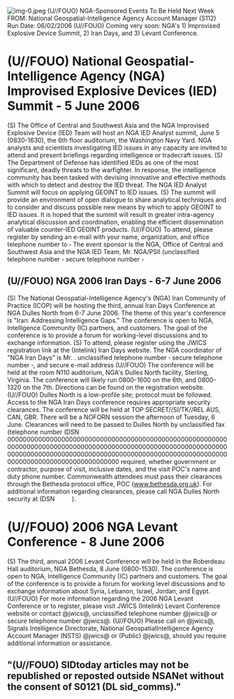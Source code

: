 ![img-0.jpeg](img-0.jpeg)
(U//FOUO) NGA-Sponsored Events To Be Held Next Week
FROM:
National Geospatial-Intelligence Agency Account Manager (S112)
Run Date: 06/02/2006
(U//FOUO) Coming very soon: NGA's 1) Improvised Explosive Device Summit, 2) Iran Days, and 3) Levant Conference.

# (U//FOUO) National Geospatial-Intelligence Agency (NGA) Improvised Explosive Devices (IED) Summit - 5 June 2006 

(S) The Office of Central and Southwest Asia and the NGA Improvised Explosive Device (IED) Team will host an NGA IED Analyst summit, June 5 (0830-1630), the 6th floor auditorium, the Washington Navy Yard. NGA analysts and scientists investigating IED issues in any capacity are invited to attend and present briefings regarding intelligence or tradecraft issues.
(S) The Department of Defense has identified IEDs as one of the most significant, deadly threats to the warfighter. In response, the intelligence community has been tasked with devising innovative and effective methods with which to detect and destroy the IED threat. The NGA IED Analyst Summit will focus on applying GEOINT to IED issues.
(S) The summit will provide an environment of open dialogue to share analytical techniques and to consider and discuss possible new means by which to apply GEOINT to IED issues. It is hoped that the summit will result in greater intra-agency analytical discussion and coordination, enabling the efficient dissemination of valuable counter-IED GEOINT products.
(U//FOUO) To attend, please register by sending an e-mail with your name, organization, and office telephone number to $\square$ The event sponsor is the NGA, Office of Central and Southwest Asia and the NGA IED Team, Mr. NGA/PSII (unclassified telephone number $\square$ secure telephone number $\square$

## (U//FOUO) NGA 2006 Iran Days - 6-7 June 2006

(S) The National Geospatial-Intelligence Agency's (NGA) Iran Community of Practice (ICOP) will be hosting the third, annual Iran Days Conference at NGA Dulles North from 6-7 June 2006. The theme of this year's conference is "Iran: Addressing Intelligence Gaps." The conference is open to NGA, Intelligence Community (IC) partners, and customers. The goal of the conference is to provide a forum for working-level discussions and to exchange information.
(S) To attend, please register using the JWICS registration link at the (Intelink) Iran Days website. The NGA coordinator of "NGA Iran Days" is Mr. . unclassified telephone number $\square$ secure telephone number $\square$, and secure e-mail address
(U//FOUO) The conference will be held at the room N110 auditorium, NGA's Dulles North facility, Sterling, Virginia. The conference will likely run 0800-1600 on the 6th, and 0800-1320 on the 7th. Directions can be found on the registration website.
(U//FOUO) Dulles North is a low-profile site; protocol must be followed. Access to the NGA Iran Days conference requires appropriate security clearances. The conference will be held at TOP SECRET//SI/TK//REL AUS, CAN, GBR. There will be a NOFORN session the afternoon of Tuesday, 6 June. Clearances will need to be passed to Dulles North by unclassified fax (telephone number (DSN 00000000000000000000000000000000000000000000000000000000000000000000000000000000000000000000000000000000000000000000000000000000000000000000000000000000000000000000000000000000000000000000000000000000
required, whether government or contractor, purpose of visit, inclusive dates, and the visit POC's name and duty phone number. Commonwealth attendees must pass their clearances through the Bethesda protocol office, POC (www.bethesda.org.uk). For additional information regarding clearances, please call NGA Dulles North security at (DSN $\qquad$ ).

# (U//FOUO) 2006 NGA Levant Conference - 8 June 2006 

(S) The third, annual 2006 Levant Conference will be held in the Roberdeau Hall auditorium, NGA Bethesda, 8 June (0800-1530). The conference is open to NGA, Intelligence Community (IC) partners and customers. The goal of the conference is to provide a forum for working level discussions and to exchange information about Syria, Lebanon, Israel, Jordan, and Egypt.
(U//FOUO) For more information regarding the 2006 NGA Levant Conference or to register, please visit JWICS (Intelink) Levant Conference website or contact @jwics@, unclassified telephone number @jwics@ or secure telephone number @jwics@.
(U//FOUO) Please call on @jwics@, Signals Intelligence Directorate, National GeospatialIntelligence Agency Account Manager (NSTS) @jwics@ or (Public) @jwics@, should you require additional information or assistance.

## "(U//FOUO) SIDtoday articles may not be republished or reposted outside NSANet without the consent of S0121 (DL sid_comms)."
